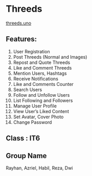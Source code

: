 # Threeds

[threeds.uno](threeds.uno)

## Features:

1. User Registration
2. Post Threeds (Normal and Images)
3. Repost and Quote Threeds
4. Like and Comment Threeds
5. Mention Users, Hashtags
6. Receive Notifications
7. Like and Comments Counter
8. Search Users
9. Follow and Unfollow Users
10. List Following and Followers
11. Manage User Profile
12. View User’s Liked Content
13. Set Avatar, Cover Photo
14. Change Password

## Class : IT6

## Group Name
Rayhan, Azriel, Habil, Reza, Dwi
